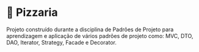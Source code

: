 # :pizza: Pizzaria 

Projeto construído durante a disciplina de Padrões de Projeto para aprendizagem e aplicação de vários padrões de projeto como: MVC, DTO, DAO, Iterator, Strategy, Facade e Decorator.
